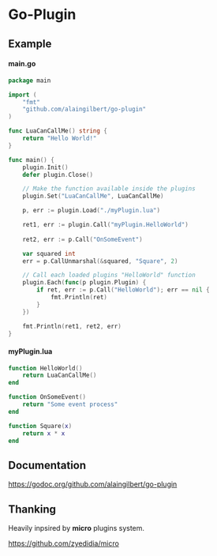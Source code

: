 # Go-Plugin

## Example

#### main.go
```go
package main

import (
	"fmt"
	"github.com/alaingilbert/go-plugin"
)

func LuaCanCallMe() string {
	return "Hello World!"
}

func main() {
	plugin.Init()
	defer plugin.Close()

	// Make the function available inside the plugins
	plugin.Set("LuaCanCallMe", LuaCanCallMe)

	p, err := plugin.Load("./myPlugin.lua")

	ret1, err := plugin.Call("myPlugin.HelloWorld")
	
	ret2, err := p.Call("OnSomeEvent")

	var squared int
	err = p.CallUnmarshal(&squared, "Square", 2)

	// Call each loaded plugins "HelloWorld" function
	plugin.Each(func(p plugin.Plugin) {
		if ret, err := p.Call("HelloWorld"); err == nil {
			fmt.Println(ret)
		}
	})

	fmt.Println(ret1, ret2, err)
}
```

#### myPlugin.lua
```lua
function HelloWorld()
    return LuaCanCallMe()
end

function OnSomeEvent()
    return "Some event process"
end

function Square(x)
    return x * x
end
```

## Documentation

https://godoc.org/github.com/alaingilbert/go-plugin

## Thanking
Heavily inpsired by **micro** plugins system.  

https://github.com/zyedidia/micro
